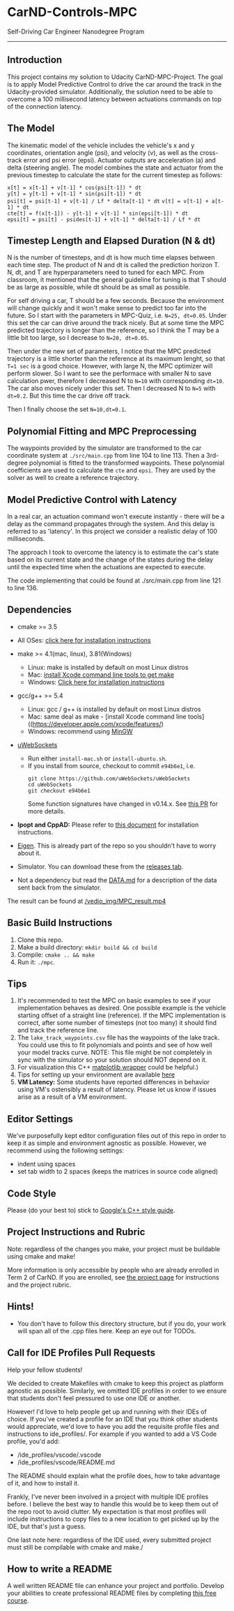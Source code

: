 # CarND-Controls-MPC
Self-Driving Car Engineer Nanodegree Program

---
## Introduction
This project contains my solution to Udacity CarND-MPC-Project. The goal is to apply Model Predictive Control to drive the car around the track in the Udacity-provided simulator.  Additionally, the solution need to be able to overcome a 100 millisecond latency between actuations commands on top of the connection latency.

## The Model
The kinematic model of the vehicle includes the vehicle's x and y coordinates, orientation angle (psi), and velocity (v), as well as the cross-track error and psi error (epsi). Actuator outputs are acceleration (a) and delta (steering angle). The model combines the state and actuator from the previous timestep to calculate the state for the current timestep as follows:

`x[t] = x[t-1] + v[t-1] * cos(psi[t-1]) * dt`   
`y[t] = y[t-1] + v[t-1] * sin(psi[t-1]) * dt`  
`psi[t] = psi[t-1] + v[t-1] / Lf * delta[t-1] * dt`
`v[t] = v[t-1] + a[t-1] * dt`  
`cte[t] = f(x[t-1]) - y[t-1] + v[t-1] * sin(epsi[t-1]) * dt`  
`epsi[t] = psi[t] - psides[t-1] + v[t-1] * delta[t-1] / Lf * dt`

## Timestep Length and Elapsed Duration (N & dt)
N is the number of timesteps, and dt is how much time elapses between each time step. The product of N and dt is called the prediction horizon T. N, dt, and T are hyperparameters need to tuned for each MPC. From classroom, it mentioned that the general guideline for tuning is that T should be as large as possible, while dt should be as small as possible.

For self driving a car, T should be a few seconds. Because the environment will change quickly and it won't make sense to predict too far into the future. So I start with the parameters in MPC-Quiz, i.e. `N=25, dt=0.05`. Under this set the car can drive around the track nicely. But at some time the MPC predicted trajectory is longer than the reference, so I think the T may be a little bit too large, so I decrease to `N=20, dt=0.05`.

Then under the new set of parameters, I notice that the MPC predicted trajectory is a little shorter than the reference at its maximum lenght, so that `T=1 sec` is a good choice. However, with large N, the MPC optimizer will perform slower. So I want to see the performace with smaller N to save calculation pwer, therefore I decreased N to `N=10` with corresponding `dt=10`. The car also moves nicely under this set. Then I decreased N to `N=5` with `dt=0.2`. But this time the car drive off track.

Then I finally choose the set `N=10,dt=0.1`.


## Polynomial Fitting and MPC Preprocessing
The waypoints provided by the simulator are transformed to the car coordinate system at `./src/main.cpp` from line 104 to line 113. Then a 3rd-degree polynomial is fitted to the transformed waypoints. These polynomial coefficients are used to calculate the `cte` and `epsi`. They are used by the solver as well to create a reference trajectory.

## Model Predictive Control with Latency
In a real car, an actuation command won't execute instantly - there will be a delay as the command propagates through the system. And this delay is referred to as 'latency'. In this project we consider a realistic delay of 100 milliseconds.

The approach I took to overcome the latency is to estimate the car's state based on its current state and the change of the states during the delay until the expected time when the actuations are expected to execute.

The code implementing that could be found at ./src/main.cpp from line 121 to line 136.

## Dependencies

* cmake >= 3.5
 * All OSes: [click here for installation instructions](https://cmake.org/install/)
* make >= 4.1(mac, linux), 3.81(Windows)
  * Linux: make is installed by default on most Linux distros
  * Mac: [install Xcode command line tools to get make](https://developer.apple.com/xcode/features/)
  * Windows: [Click here for installation instructions](http://gnuwin32.sourceforge.net/packages/make.htm)
* gcc/g++ >= 5.4
  * Linux: gcc / g++ is installed by default on most Linux distros
  * Mac: same deal as make - [install Xcode command line tools]((https://developer.apple.com/xcode/features/)
  * Windows: recommend using [MinGW](http://www.mingw.org/)
* [uWebSockets](https://github.com/uWebSockets/uWebSockets)
  * Run either `install-mac.sh` or `install-ubuntu.sh`.
  * If you install from source, checkout to commit `e94b6e1`, i.e.
    ```
    git clone https://github.com/uWebSockets/uWebSockets
    cd uWebSockets
    git checkout e94b6e1
    ```
    Some function signatures have changed in v0.14.x. See [this PR](https://github.com/udacity/CarND-MPC-Project/pull/3) for more details.

* **Ipopt and CppAD:** Please refer to [this document](https://github.com/udacity/CarND-MPC-Project/blob/master/install_Ipopt_CppAD.md) for installation instructions.
* [Eigen](http://eigen.tuxfamily.org/index.php?title=Main_Page). This is already part of the repo so you shouldn't have to worry about it.
* Simulator. You can download these from the [releases tab](https://github.com/udacity/self-driving-car-sim/releases).
* Not a dependency but read the [DATA.md](./DATA.md) for a description of the data sent back from the simulator.

The result can be found at
[/vedio_img/MPC_result.mp4](/vedio_img/MPC_result.mp4) 

## Basic Build Instructions

1. Clone this repo.
2. Make a build directory: `mkdir build && cd build`
3. Compile: `cmake .. && make`
4. Run it: `./mpc`.

## Tips

1. It's recommended to test the MPC on basic examples to see if your implementation behaves as desired. One possible example
is the vehicle starting offset of a straight line (reference). If the MPC implementation is correct, after some number of timesteps
(not too many) it should find and track the reference line.
2. The `lake_track_waypoints.csv` file has the waypoints of the lake track. You could use this to fit polynomials and points and see of how well your model tracks curve. NOTE: This file might be not completely in sync with the simulator so your solution should NOT depend on it.
3. For visualization this C++ [matplotlib wrapper](https://github.com/lava/matplotlib-cpp) could be helpful.)
4.  Tips for setting up your environment are available [here](https://classroom.udacity.com/nanodegrees/nd013/parts/40f38239-66b6-46ec-ae68-03afd8a601c8/modules/0949fca6-b379-42af-a919-ee50aa304e6a/lessons/f758c44c-5e40-4e01-93b5-1a82aa4e044f/concepts/23d376c7-0195-4276-bdf0-e02f1f3c665d)
5. **VM Latency:** Some students have reported differences in behavior using VM's ostensibly a result of latency.  Please let us know if issues arise as a result of a VM environment.

## Editor Settings

We've purposefully kept editor configuration files out of this repo in order to
keep it as simple and environment agnostic as possible. However, we recommend
using the following settings:

* indent using spaces
* set tab width to 2 spaces (keeps the matrices in source code aligned)

## Code Style

Please (do your best to) stick to [Google's C++ style guide](https://google.github.io/styleguide/cppguide.html).

## Project Instructions and Rubric

Note: regardless of the changes you make, your project must be buildable using
cmake and make!

More information is only accessible by people who are already enrolled in Term 2
of CarND. If you are enrolled, see [the project page](https://classroom.udacity.com/nanodegrees/nd013/parts/40f38239-66b6-46ec-ae68-03afd8a601c8/modules/f1820894-8322-4bb3-81aa-b26b3c6dcbaf/lessons/b1ff3be0-c904-438e-aad3-2b5379f0e0c3/concepts/1a2255a0-e23c-44cf-8d41-39b8a3c8264a)
for instructions and the project rubric.

## Hints!

* You don't have to follow this directory structure, but if you do, your work
  will span all of the .cpp files here. Keep an eye out for TODOs.

## Call for IDE Profiles Pull Requests

Help your fellow students!

We decided to create Makefiles with cmake to keep this project as platform
agnostic as possible. Similarly, we omitted IDE profiles in order to we ensure
that students don't feel pressured to use one IDE or another.

However! I'd love to help people get up and running with their IDEs of choice.
If you've created a profile for an IDE that you think other students would
appreciate, we'd love to have you add the requisite profile files and
instructions to ide_profiles/. For example if you wanted to add a VS Code
profile, you'd add:

* /ide_profiles/vscode/.vscode
* /ide_profiles/vscode/README.md

The README should explain what the profile does, how to take advantage of it,
and how to install it.

Frankly, I've never been involved in a project with multiple IDE profiles
before. I believe the best way to handle this would be to keep them out of the
repo root to avoid clutter. My expectation is that most profiles will include
instructions to copy files to a new location to get picked up by the IDE, but
that's just a guess.

One last note here: regardless of the IDE used, every submitted project must
still be compilable with cmake and make./

## How to write a README
A well written README file can enhance your project and portfolio.  Develop your abilities to create professional README files by completing [this free course](https://www.udacity.com/course/writing-readmes--ud777).
